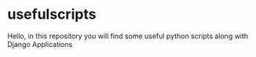 # usefulscripts
Hello, in this repository you will find some useful python scripts along with Django Applications
